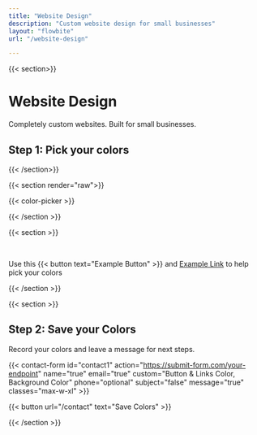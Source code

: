 ```yaml
---
title: "Website Design"
description: "Custom website design for small businesses"
layout: "flowbite"
url: "/website-design"

---
```


{{< section>}}

# Website Design
Completely custom websites. Built for small businesses.

## Step 1: Pick your colors

{{< /section>}}

{{< section render="raw">}}


{{< color-picker >}}

{{< /section >}}

{{< section >}}

<br>

Use this {{< button text="Example Button" >}} and [Example Link]() to help pick your colors


{{< /section >}}

{{< section >}}

## Step 2: Save your Colors

Record your colors and leave a message for next steps.

{{< contact-form id="contact1" action="https://submit-form.com/your-endpoint" name="true" email="true" custom="Button & Links Color, Background Color" phone="optional" subject="false" message="true" classes="max-w-xl" >}}

{{< button url="/contact" text="Save Colors" >}}




{{< /section >}}





